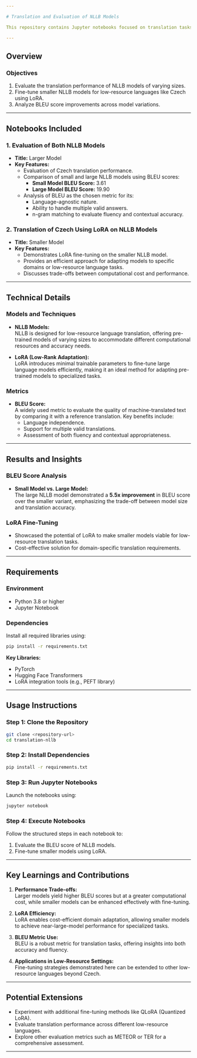 ```yaml
---

# Translation and Evaluation of NLLB Models

This repository contains Jupyter notebooks focused on translation tasks using NLLB (No Language Left Behind) models. The work encompasses model evaluation and fine-tuning techniques using LoRA (Low-Rank Adaptation) for Czech translations, providing insights into both performance metrics and practical applications.

---
```


## Overview

### Objectives
1. Evaluate the translation performance of NLLB models of varying sizes.
2. Fine-tune smaller NLLB models for low-resource languages like Czech using LoRA.
3. Analyze BLEU score improvements across model variations.

---

## Notebooks Included

### 1. Evaluation of Both NLLB Models
- **Title:** Larger Model
- **Key Features:**  
  - Evaluation of Czech translation performance.
  - Comparison of small and large NLLB models using BLEU scores:
    - **Small Model BLEU Score:** 3.61
    - **Large Model BLEU Score:** 19.90
  - Analysis of BLEU as the chosen metric for its:
    - Language-agnostic nature.
    - Ability to handle multiple valid answers.
    - n-gram matching to evaluate fluency and contextual accuracy.

### 2. Translation of Czech Using LoRA on NLLB Models
- **Title:** Smaller Model
- **Key Features:**  
  - Demonstrates LoRA fine-tuning on the smaller NLLB model.
  - Provides an efficient approach for adapting models to specific domains or low-resource language tasks.
  - Discusses trade-offs between computational cost and performance.

---

## Technical Details

### Models and Techniques
- **NLLB Models:**  
  NLLB is designed for low-resource language translation, offering pre-trained models of varying sizes to accommodate different computational resources and accuracy needs.
  
- **LoRA (Low-Rank Adaptation):**  
  LoRA introduces minimal trainable parameters to fine-tune large language models efficiently, making it an ideal method for adapting pre-trained models to specialized tasks.

### Metrics
- **BLEU Score:**  
  A widely used metric to evaluate the quality of machine-translated text by comparing it with a reference translation. Key benefits include:
  - Language independence.
  - Support for multiple valid translations.
  - Assessment of both fluency and contextual appropriateness.

---

## Results and Insights

### BLEU Score Analysis
- **Small Model vs. Large Model:**  
  The large NLLB model demonstrated a **5.5x improvement** in BLEU score over the smaller variant, emphasizing the trade-off between model size and translation accuracy.

### LoRA Fine-Tuning
- Showcased the potential of LoRA to make smaller models viable for low-resource translation tasks.
- Cost-effective solution for domain-specific translation requirements.

---

## Requirements

### Environment
- Python 3.8 or higher
- Jupyter Notebook

### Dependencies
Install all required libraries using:
```bash
pip install -r requirements.txt
```
**Key Libraries:**
- PyTorch
- Hugging Face Transformers
- LoRA integration tools (e.g., PEFT library)

---

## Usage Instructions

### Step 1: Clone the Repository
```bash
git clone <repository-url>
cd translation-nllb
```

### Step 2: Install Dependencies
```bash
pip install -r requirements.txt
```

### Step 3: Run Jupyter Notebooks
Launch the notebooks using:
```bash
jupyter notebook
```

### Step 4: Execute Notebooks
Follow the structured steps in each notebook to:
1. Evaluate the BLEU score of NLLB models.
2. Fine-tune smaller models using LoRA.

---

## Key Learnings and Contributions

1. **Performance Trade-offs:**  
   Larger models yield higher BLEU scores but at a greater computational cost, while smaller models can be enhanced effectively with fine-tuning.

2. **LoRA Efficiency:**  
   LoRA enables cost-efficient domain adaptation, allowing smaller models to achieve near-large-model performance for specialized tasks.

3. **BLEU Metric Use:**  
   BLEU is a robust metric for translation tasks, offering insights into both accuracy and fluency.

4. **Applications in Low-Resource Settings:**  
   Fine-tuning strategies demonstrated here can be extended to other low-resource languages beyond Czech.

---

## Potential Extensions
- Experiment with additional fine-tuning methods like QLoRA (Quantized LoRA).
- Evaluate translation performance across different low-resource languages.
- Explore other evaluation metrics such as METEOR or TER for a comprehensive assessment.

---

